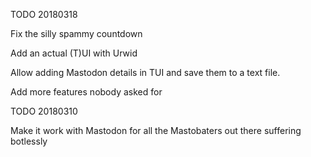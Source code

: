 TODO 20180318

Fix the silly spammy countdown

Add an actual (T)UI with Urwid

Allow adding Mastodon details in TUI and save them to a text file.

Add more features nobody asked for

TODO 20180310

Make it work with Mastodon for all the Mastobaters out there suffering botlessly